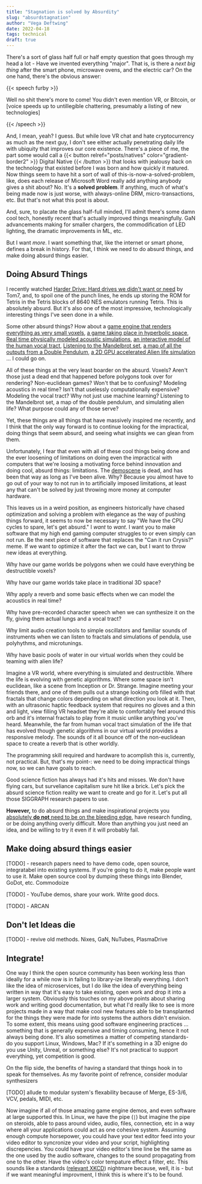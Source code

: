 ```yaml
---
title: "Stagnation is solved by Absurdity"
slug: "absurdstagnation"
author: "Vega Deftwing"
date: 2022-04-18
tags: technical
draft: true
---
```


There's a sort of glass half full or half empty question that goes through my head a lot - Have we invented everything "major". That is, is there a *next big thing* after the smart phone, microwave ovens, and the electric car? On the one hand, there's the obvious answer:

{{< speech furby >}}

Well no shit there's more to come! You didn't even mention VR, or Bitcoin, or [voice speeds up to untillegible chattering, presumably a listing of new technologies]

{{< /speech >}}

And, I mean, yeah? I guess. But while love VR chat and hate cryptocurrency as much as the next guy, I don't see either actually penetrating daily life with ubiquity that improves our core existence. There's a piece of me, the part some would call a  {{< button relref="posts/natives" color="gradient-border2" >}} Digital Native {{< /button >}} that looks with jealousy back on the technology that existed before I was born and how quickly it matured. Now things seem to have hit a sort of wall of this-is-now-a-solved-problem, like, does each release of Microsoft Word really add anything anybody gives a shit about? No. It's a **solved problem**. If anything, much of what's being made now is just worse, with always-online DRM, micro-transactions, etc. But that's not what this post is about.

And, sure, to placate the glass half-full minded, I'll admit there's some damn cool tech, honestly recent that's actually improved things meaningfully. GaN advancements making for smaller chargers, the commodification of LED lighting, the dramatic improvements in ML, etc.

But I want *more*. I want something that, like the internet or smart phone, defines a break in history. For that, I think we need to do absurd things, and make doing absurd things easier.

## Doing Absurd Things

I recently watched [Harder Drive: Hard drives we didn't want or need](https://www.youtube.com/watch?v=JcJSW7Rprio) by Tom7, and, to spoil one of the punch lines, he ends up storing the ROM for Tetris in the Tetris blocks of 8640 NES emulators running Tetris. This is absolutely absurd. But it's also one of the most impressive, technologically interesting things I've seen done in a while.

Some other absurd things? How about a [game engine that renders everything as very small voxels](https://www.youtube.com/watch?v=8ptH79R53c0), [a game taking place in hyperbolic space](https://www.youtube.com/watch?v=VYfWfrk5P7w), [Real time physically modeled acoustic simulations](https://youtu.be/t952yS8tcg8?t=156), [an interactive model of the human vocal tract](https://dood.al/pinktrombone/), [Listening to the Mandelbrot set](https://www.youtube.com/watch?v=GiAj9WW1OfQ), [a map of all the outputs from a Double Pendulum](https://observablehq.com/@rreusser/the-double-pendulum-fractal?collection=@rreusser/writeups), [a 2D GPU accelerated Alien life simulation](https://github.com/chrxh/alien) ... I could go on.

All of these things at the very least boarder on the absurd. Voxels? Aren't those just a dead end that happened before polygons took over for rendering? Non-euclidean games? Won't that be to confusing? Modeling acoustics in real time? Isn't that uselessly computationally expensive? Modeling the vocal tract? Why not just use machine learning? Listening to the Mandelbrot set, a map of the double pendulum, and simulating alien life? What purpose could any of those serve?

Yet, these things are all things that have massively inspired me recently, and I think that the only way forward is to continue looking for the impractical, doing things that seem absurd, and seeing what insights we can glean from them.

Unfortunately, I fear that even with all of these cool things being done and the ever loosening of limitations on doing even the impractical with computers that we're loosing a motivating force behind innovation and doing cool, absurd things: limitations. The [demoscene](https://en.wikipedia.org/wiki/Demoscene) is dead, and has been that way as long as I've been alive. Why? Because you almost have to go out of your way to not run in to artificially imposed limitations, at least any that can't be solved by just throwing more money at computer hardware.

This leaves us in a weird position, as engineers historically have chased optimization and solving a problem with elegance as the way of pushing things forward, it seems to now be necessary to say "We have the CPU cycles to spare, let's get absurd." I *want* to *want*. I want you to make software that my high end gaming computer struggles to or even simply can not run. Be the next piece of software that replaces the "Can it run Crysis?" meme. If we want to optimize it after the fact we can, but I want to throw new ideas at everything.

Why have our game worlds be polygons when we could have everything be destructible voxels?

Why have our game worlds take place in traditional 3D space?

Why apply a reverb and some basic effects when we can model the acoustics in real time?

Why have pre-recorded character speech when we can synthesize it on the fly, giving them actual lungs and a vocal tract?

Why limit audio creation tools to simple oscillators and familiar sounds of instruments when we can listen to fractals and simulations of pendula, use polyhythms, and microtunings.

Why have basic pools of water in our virtual worlds when they could be teaming with alien life?

Imagine a VR world, where everything is simulated and destructible. Where the life is evolving with genetic algorithms. Where some space isn't euclidean, like a scene from Inception or Dr. Strange. Imagine meeting your friends there, and one of them pulls out a strange looking orb filled with that fractals that change colors depending on what direction you look at it. Then, with an ultrasonic haptic feedback system that requires no gloves and a thin and light, view filling VR headset they're able to comfortably feel around this orb and it's internal fractals to play from it music unlike anything you've heard. Meanwhile, the far from human vocal tract simulation of the life that has evolved though genetic algorithms in our virtual world provides a responsive melody. The sounds of it all bounce off of the non-euclidean space to create a reverb that is other worldly.

The programming skill required and hardware to acomplish this is, currently, not practical. But, that's my point-: we need to be doing impractical things now, so we can have goals to reach.

Good science fiction has always had it's hits and misses. We don't have flying cars, but surveliance capitalism sure hit like a brick. Let's pick the absurd science fiction reality we want to create and go for it. Let's put all those SIGGRAPH research papers to use.

**However,** to do absurd things and make inspirational projects you <u>absolutely **do not** need to be on the bleeding edge</u>, have research funding, or be doing anything overly difficult. More than anything you just need an idea, and be willing to try it even if it will probably fail.

## Make doing absurd things easier

[TODO] - research papers need to have demo code, open source, integratabel into existing systems. If you're going to do it, make people want to use it. Make open source cool by dumping these things into Blender, GoDot, etc. Commodoize

[TODO] - YouTube demos, share your work. Write good docs.

[TODO] - ARCAN

## Don't let Ideas die

[TODO] - revive old methods. Nixes, GaN, NuTubes, PlasmaDrive

## Integrate!

One way I think the open source community has been working less than ideally for a while now is in failing to library-ize literally everything. I don't like the idea of microservices, but I do like the idea of everything being written in way that it's easy to take existing, open work and drop it into a larger system. Obviously this touches on my above points about sharing work and writing good documentation, but what I'd really like to see is more projects made in a way that make cool new features able to be transplanted for the things they were made for into systems the authors didn't envision. To some extent, this means using good software engineering practices ... something that is generally expensive and timing consuming, hence it not always being done. It's also sometimes a matter of competing standards- do you support Linux, Windows, Mac? If it's something in a 3D enigne do you use Unity, Unreal, or something else? It's not practical to support everything, yet competition is good.

On the flip side, the benefits of having a standard that things hook in to speak for themselves. As my favorite point of refrence, consider modular synthesizers

[TODO] allude to modular system's flexability because of Merge, ES-3/6, VCV, pedals, MIDI, etc.

Now imagine if all of those amazing game engine demos, and even software at large supported this. In Linux, we have the pipe (`|`) but imagine the pipe on steroids, able to pass around video, audio, files, connection, etc in a way where all your applications could act as one cohesive system. Assuming enough compute horsepower, you could have your text editor feed into your video editor to syncronize your video and your script, highlighting discrepencies. You could have your video editor's time line be the same as the one used by the audio software, changes to the sound propagating from one to the other. Have the video's color tempature effect a filter, etc. This sounds like a standards ([relevant XKCD](https://xkcd.com/927/)) nightmare because, well, it is - but if we want meaningful improvment, I think this is where it's to be found.
